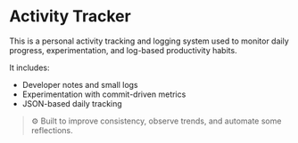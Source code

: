 # Activity Tracker

This is a personal activity tracking and logging system used to monitor daily progress, experimentation, and log-based productivity habits.

It includes:
- Developer notes and small logs
- Experimentation with commit-driven metrics
- JSON-based daily tracking

> ⚙️ Built to improve consistency, observe trends, and automate some reflections.
